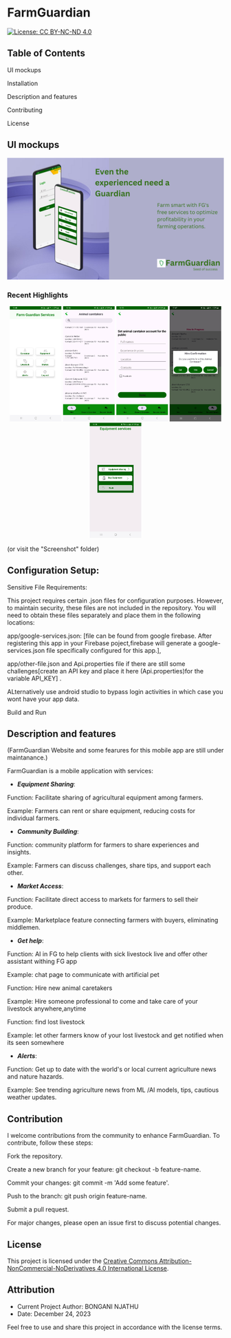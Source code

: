 # FarmGuardian

[![License: CC BY-NC-ND 4.0](https://img.shields.io/badge/License-CC%20BY--NC--ND%204.0-lightgrey.svg)](https://creativecommons.org/licenses/by-nc-nd/4.0/)

## Table of Contents

UI mockups

Installation

Description and features

Contributing

License

## UI mockups

<img src="images/screenshots/FG.png" alt="App serviices,Home" width="820">

### Recent Highlights

<p align="center">

 <img src="images/screenshots/Screenshot_20240329_154609.jpg" alt="App serviices,Home" width="120">

<img src="images/screenshots/Screenshot_20240329_165057.jpg" alt="App serviices,Home" width="120">
<img src="images/screenshots/Screenshot_20240329_165554.jpg" alt="Become Animal caretaker" width="120">
<img src="images/screenshots/Screenshot_20240329_174701.jpg" alt="Registration" width="120">
<img src="images/screenshots/Screenshot_20240317_153631.jpg" alt="Equipment services" width="120">

(or visit the "Screenshot" folder)

## Configuration Setup:

Sensitive File Requirements:

This project requires certain .json files for configuration purposes. However, to maintain security, these files are not included in the repository. You will need to obtain these files separately and place them in the following locations:

app/google-services.json: [file can be found from google firebase. After registering this app in your Firebase poject,firebase will generate a google-services.json file specifically configured for this app.],

app/other-file.json and Api.properties file if there are still some challenges[create an API key and place it here (Api.properties)for the variable API_KEY] .

ALternatively use android studio to bypass login activities in which case you wont have your app data.

Build and Run

## Description and features

(FarmGuardian Website and some fearures for this mobile app are still under maintanance.)

FarmGuardian is a mobile application with services:

- **_Equipment Sharing_**:

Function: Facilitate sharing of agricultural equipment among farmers.

Example: Farmers can rent or share equipment, reducing costs for individual farmers.

- **_Community Building_**:

Function: community platform for farmers to share experiences and insights.

Example: Farmers can discuss challenges, share tips, and support each other.

- **_Market Access_**:

Function: Facilitate direct access to markets for farmers to sell their produce.

Example: Marketplace feature connecting farmers with buyers, eliminating middlemen.

- **_Get help_**:

Function: AI in FG to help clients with sick livestock live and offer other assistant withing FG app

Example: chat page to communicate with artificial pet

Function: Hire new animal caretakers

Example: Hire someone professional to come and take care of your livestock anywhere,anytime

Function: find lost livestock

Example: let other farmers know of your lost livestock and get notified when its seen somewhere

- **_Alerts_**:

Function: Get up to date with the world's or local current agriculture news and nature hazards.

Example: See trending agriculture news from ML /AI models, tips, cautious weather updates.

## Contribution

I welcome contributions from the community to enhance FarmGuardian. To contribute, follow these steps:

Fork the repository.

Create a new branch for your feature: git checkout -b feature-name.

Commit your changes: git commit -m 'Add some feature'.

Push to the branch: git push origin feature-name.

Submit a pull request.

For major changes, please open an issue first to discuss potential changes.

## License

This project is licensed under the [Creative Commons Attribution-NonCommercial-NoDerivatives 4.0 International License](LICENSE.md).

## Attribution

- Current Project Author: BONGANI NJATHU
- Date: December 24, 2023

Feel free to use and share this project in accordance with the license terms.
